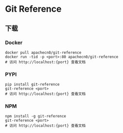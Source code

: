 # Git Reference

## 下载

### Docker

```
docker pull apachecn0/git-reference
docker run -tid -p <port>:80 apachecn0/git-reference
# 访问 http://localhost:{port} 查看文档
```

### PYPI

```
pip install git-reference
git-reference <port>
# 访问 http://localhost:{port} 查看文档
```

### NPM

```
npm install -g git-reference
git-reference <port>
# 访问 http://localhost:{port} 查看文档
```
